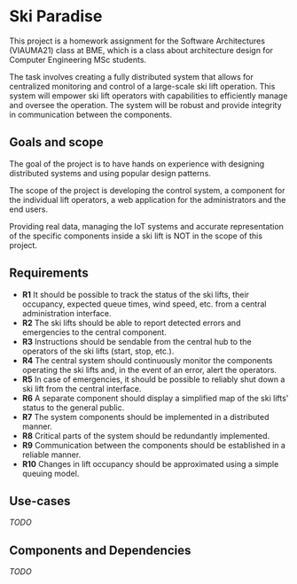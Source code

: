 # Ski Paradise

This project is a homework assignment for the Software Architectures (VIAUMA21) class at BME, which is a class about architecture design for Computer Engineering MSc students.

The task involves creating a fully distributed system that allows for centralized monitoring and control of a large-scale ski lift operation. This system will empower ski lift operators with capabilities to efficiently manage and oversee the operation. The system will be robust and provide integrity in communication between the components.

## Goals and scope

The goal of the project is to have hands on experience with designing distributed systems and using popular design patterns. 

The scope of the project is developing the control system, a component for the individual lift operators, a web application for the administrators and the end users.

Providing real data, managing the IoT systems and accurate representation of the specific components inside a ski lift is NOT in the scope of this project. 

## Requirements

- **R1** It should be possible to track the status of the ski lifts, their occupancy, expected queue times, wind speed, etc. from a central administration interface.
- **R2** The ski lifts should be able to report detected errors and emergencies to the central component.
- **R3** Instructions should be sendable from the central hub to the operators of the ski lifts (start, stop, etc.).
- **R4** The central system should continuously monitor the components operating the ski lifts and, in the event of an error, alert the operators.
- **R5** In case of emergencies, it should be possible to reliably shut down a ski lift from the central interface.
- **R6** A separate component should display a simplified map of the ski lifts' status to the general public.
- **R7** The system components should be implemented in a distributed manner.
- **R8** Critical parts of the system should be redundantly implemented.
- **R9** Communication between the components should be established in a reliable manner.
- **R10** Changes in lift occupancy should be approximated using a simple queuing model.

## Use-cases
*TODO*

## Components and Dependencies
*TODO*